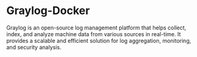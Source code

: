 # Graylog-Docker
Graylog is an open-source log management platform that helps collect, index, and analyze machine data from various sources in real-time. It provides a scalable and efficient solution for log aggregation, monitoring, and security analysis.
